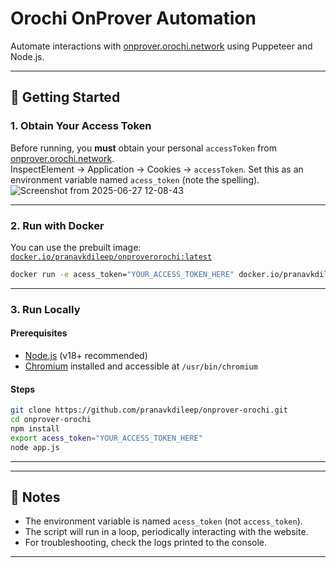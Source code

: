 # Orochi OnProver Automation

Automate interactions with [onprover.orochi.network](https://onprover.orochi.network/) using Puppeteer and Node.js.

---

## 🚀 Getting Started

### 1. Obtain Your Access Token

Before running, you **must** obtain your personal `accessToken` from [onprover.orochi.network](https://onprover.orochi.network/).  
InspectElement -> Application -> Cookies -> `accessToken`.
Set this as an environment variable named `acess_token` (note the spelling).
![Screenshot from 2025-06-27 12-08-43](https://github.com/user-attachments/assets/354bcf83-d96d-4a52-b7de-9fb37df97890)


---


### 2. Run with Docker

You can use the prebuilt image:  
[`docker.io/pranavkdileep/onproverorochi:latest`](https://hub.docker.com/r/pranavkdileep/onproverorochi)

```sh
docker run -e acess_token="YOUR_ACCESS_TOKEN_HERE" docker.io/pranavkdileep/onproverorochi:latest
```

---

### 3. Run Locally

#### Prerequisites

- [Node.js](https://nodejs.org/) (v18+ recommended)
- [Chromium](https://www.chromium.org/getting-involved/download-chromium/) installed and accessible at `/usr/bin/chromium`

#### Steps

```sh
git clone https://github.com/pranavkdileep/onprover-orochi.git
cd onprover-orochi
npm install
export acess_token="YOUR_ACCESS_TOKEN_HERE"
node app.js
```

---

---

## 📝 Notes

- The environment variable is named `acess_token` (not `access_token`).
- The script will run in a loop, periodically interacting with the website.
- For troubleshooting, check the logs printed to the console.

---
